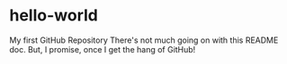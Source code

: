 # hello-world
My first GitHub Repository
There's not much going on with this README doc. But, I promise, once I get the hang of GitHub!
